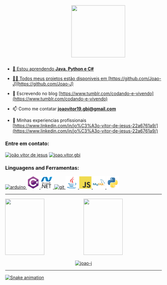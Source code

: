 <h1 align="center"><div style="width:70%;height:0;padding-bottom:33%;position:relative;"><img src="https://i.giphy.com/media/6cLFQuLOS1R4Tb4Vbj/giphy.webp" width="70%" height="100%" style="position:absolute" frameBorder="0" class="giphy-embed" allowFullScreen></div><p><a href="https://github.com/Joao-J/Joao-J"></p></h1>

<p align="left">  </p>

- 🌱 Estou aprendendo **Java, Python e C#**

- 👨‍💻 Todos meus projetos estão disponiveis em [https://github.com/Joao-J](https://github.com/Joao-J)

- 📝 Escrevendo no blog [https://www.tumblr.com/codando-e-vivendo](https://www.tumblr.com/codando-e-vivendo)

- 📫 Como me contatar **joaovitor19.gbi@gmail.com**

- 📄 Minhas experiencias profissionais [https://www.linkedin.com/in/jo%C3%A3o-vitor-de-jesus-22a6761a9/](https://www.linkedin.com/in/jo%C3%A3o-vitor-de-jesus-22a6761a9/)

<h3 align="left">Entre em contato:</h3>
<p align="left">
<a href="https://linkedin.com/in/joão vitor de jesus" target="blank"><img align="center" src="https://raw.githubusercontent.com/rahuldkjain/github-profile-readme-generator/master/src/images/icons/Social/linked-in-alt.svg" alt="joão vitor de jesus" height="30" width="40" /></a>
<a href="https://instagram.com/joao.vitor.gbi" target="blank"><img align="center" src="https://raw.githubusercontent.com/rahuldkjain/github-profile-readme-generator/master/src/images/icons/Social/instagram.svg" alt="joao.vitor.gbi" height="30" width="40" /></a>
</p>

<h3 align="left">Linguagens and Ferramentas:</h3>
<p align="left"> <a href="https://www.arduino.cc/" target="_blank" rel="noreferrer"> <img src="https://cdn.worldvectorlogo.com/logos/arduino-1.svg" alt="arduino" width="40" height="40"/> </a> <a href="https://www.w3schools.com/cs/" target="_blank" rel="noreferrer"> <img src="https://raw.githubusercontent.com/devicons/devicon/master/icons/csharp/csharp-original.svg" alt="csharp" width="40" height="40"/> </a> <a href="https://dotnet.microsoft.com/" target="_blank" rel="noreferrer"> <img src="https://raw.githubusercontent.com/devicons/devicon/master/icons/dot-net/dot-net-original-wordmark.svg" alt="dotnet" width="40" height="40"/> </a> <a href="https://git-scm.com/" target="_blank" rel="noreferrer"> <img src="https://www.vectorlogo.zone/logos/git-scm/git-scm-icon.svg" alt="git" width="40" height="40"/> </a> <a href="https://www.java.com" target="_blank" rel="noreferrer"> <img src="https://raw.githubusercontent.com/devicons/devicon/master/icons/java/java-original.svg" alt="java" width="40" height="40"/> </a> <a href="https://developer.mozilla.org/en-US/docs/Web/JavaScript" target="_blank" rel="noreferrer"> <img src="https://raw.githubusercontent.com/devicons/devicon/master/icons/javascript/javascript-original.svg" alt="javascript" width="40" height="40"/> </a> <a href="https://www.mysql.com/" target="_blank" rel="noreferrer"> <img src="https://raw.githubusercontent.com/devicons/devicon/master/icons/mysql/mysql-original-wordmark.svg" alt="mysql" width="40" height="40"/> </a> <a href="https://www.python.org" target="_blank" rel="noreferrer"> <img src="https://raw.githubusercontent.com/devicons/devicon/master/icons/python/python-original.svg" alt="python" width="40" height="40"/> </a> </p>
<hr>
<a href="https://github.com/Joao-j"><img width="50%" height="180em" src="https://github-readme-stats.vercel.app/api?username=Joao-j&show_icons=true&theme=dark&include_all_commits=true&count_private=true"><img align="rigth" margin="0" width="50%" height="180em" src="https://github-readme-stats.vercel.app/api/top-langs/?username=Joao-j&layout=compact&langs_count=7&theme=dark"> 
<p align="center"><img align="center" src="https://github-readme-streak-stats.herokuapp.com/?user=joao-j&theme=dark" alt="joao-j" /></p>
<hr/>
   
![Snake animation](https://github.com/Joao-j/Joao-j/blob/output/github-contribution-grid-snake.svg)
